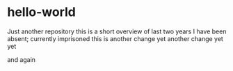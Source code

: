 # hello-world
Just another repository
this is a short overview of last two years I have been absent; currently imprisoned
this is another change
yet another change
yet yet 

and again

